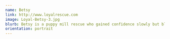 ```yaml
---
name: Betsy
link: http://www.loyalrescue.com
image: Loyal-Betsy-3.jpg
blurb: Betsy is a puppy mill rescue who gained confidence slowly but blossomed into a wonderful dog.
orientation: portrait
---
```

